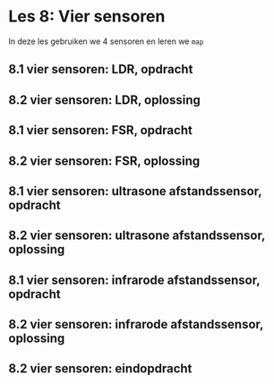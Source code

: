 # Les 8: Vier sensoren

In deze les gebruiken we 4 sensoren en leren we `map`

## 8.1 vier sensoren: LDR, opdracht

## 8.2 vier sensoren: LDR, oplossing

## 8.1 vier sensoren: FSR, opdracht

## 8.2 vier sensoren: FSR, oplossing

## 8.1 vier sensoren: ultrasone afstandssensor, opdracht

## 8.2 vier sensoren: ultrasone afstandssensor, oplossing

## 8.1 vier sensoren: infrarode afstandssensor, opdracht

## 8.2 vier sensoren: infrarode afstandssensor, oplossing

## 8.2 vier sensoren: eindopdracht
